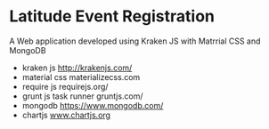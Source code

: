 # Latitude Event Registration



A Web application developed using Kraken JS with Matrrial CSS and MongoDB

  - kraken js http://krakenjs.com/
  - material css materializecss.com
  - require js requirejs.org/
  - grunt js task runner gruntjs.com/
  - mongodb https://www.mongodb.com/
  - chartjs www.chartjs.org